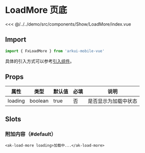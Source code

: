 # LoadMore 页底

<CodeDemo name="LoadMore">

<<< @/../../demo/src/components/Show/LoadMore/index.vue

</CodeDemo>

## Import

```js
import { FxLoadMore } from 'arkui-mobile-vue'
```

具体的引入方式可以参考[引入组件](../guide/import.md)。

## Props

| 属性    | 类型    | 默认值 | 必填 | 说明                 |
| ------- | ------- | ------ | ---- | -------------------- |
| loading | boolean | true   | 否   | 是否显示为加载中状态 |

## Slots

### 附加内容（#default）

```vue
<ak-load-more loading>加载中...</ak-load-more>
```
